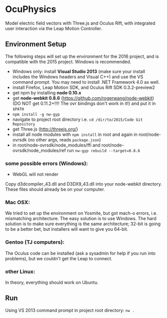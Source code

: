 OcuPhysics
===========

Model electric field vectors with Three.js and Oculus Rift, with integrated user interaction via the Leap Motion Controller.

## <a name="setup"></a>Environment Setup

The following steps will set up the environment for the 2016 project, and is compatible with the 2015 project. Windows is recommended.

* Windows only: install **Visual Studio 2013** (make sure your install includes the Windows headers and Visual C++) and use the VS command prompt. You may need to install .NET Framework 4.0 as well.
* install Firefox, Leap Motion SDK, and Oculus Rift SDK 0.3.2-preview2
* get npm by installing **node 0.10.x**
* get **node-webkit 0.8.6** (https://github.com/rogerwang/node-webkit) (DO NOT get 0.11.2+!!!! The ovr bindings don't work in it!) and put it in `$PATH`
* `npm install -g nw-gyp`
* navigate to project root directory i.e. `cd /dir/to/2015/Code Git Repository`
* get Three.js (http://threejs.org/)
* install all node modules with `npm install` in root and again in root/node-ovrsdk (no other args, reads `package.json`)
* in root/node-ovrsdk/node_modules/ffi and root/node-ovrsdk/node_modules/ref run `nw-gyp rebuild --target=0.8.6`

### some possible errors (Windows):

* WebGL will not render

Copy d3dcompiler_43.dll and D3DX9_43.dll into your node-webkit directory. These files should already be on your computer.

### Mac OSX:

We tried to set up the environment on Yosmite, but got mach-o errors, i.e. mismatching architecture. The easy solution is to use Windows. The hard solution is to make sure everything is the same architecture; 32-bit is going to be a better bet, but installers will want to give you 64-bit.

### Gentoo (TJ computers):

The Oculus code can be installed (ask a sysadmin for help if you run into problems), but we couldn't get the Leap to connect.

### other Linux:

In theory, everything should work on Ubuntu.

## <a name="run"></a>Run

Using VS 2013 command prompt in project root directory:
`nw .`

